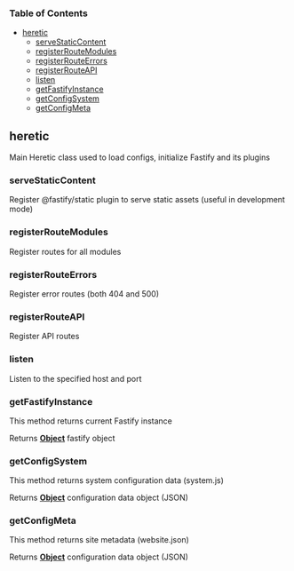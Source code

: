 <!-- Generated by documentation.js. Update this documentation by updating the source code. -->

### Table of Contents

*   [heretic][1]
    *   [serveStaticContent][2]
    *   [registerRouteModules][3]
    *   [registerRouteErrors][4]
    *   [registerRouteAPI][5]
    *   [listen][6]
    *   [getFastifyInstance][7]
    *   [getConfigSystem][8]
    *   [getConfigMeta][9]

## heretic

Main Heretic class used to load configs,
initialize Fastify and its plugins

### serveStaticContent

Register @fastify/static plugin to serve static
assets (useful in development mode)

### registerRouteModules

Register routes for all modules

### registerRouteErrors

Register error routes (both 404 and 500)

### registerRouteAPI

Register API routes

### listen

Listen to the specified host and port

### getFastifyInstance

This method returns current Fastify instance

Returns **[Object][10]** fastify object

### getConfigSystem

This method returns system configuration data (system.js)

Returns **[Object][10]** configuration data object (JSON)

### getConfigMeta

This method returns site metadata (website.json)

Returns **[Object][10]** configuration data object (JSON)

[1]: #heretic

[2]: #servestaticcontent

[3]: #registerroutemodules

[4]: #registerrouteerrors

[5]: #registerrouteapi

[6]: #listen

[7]: #getfastifyinstance

[8]: #getconfigsystem

[9]: #getconfigmeta

[10]: https://developer.mozilla.org/docs/Web/JavaScript/Reference/Global_Objects/Object
